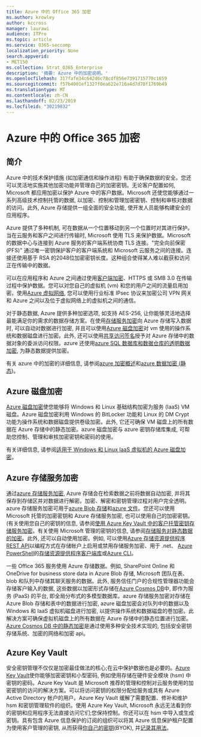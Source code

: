 ```yaml
---
title: Azure 中的 Office 365 加密
ms.author: krowley
author: kccross
manager: laurawi
audience: ITPro
ms.topic: article
ms.service: O365-seccomp
localization_priority: None
search.appverid:
- MET150
ms.collection: Strat_O365_Enterprise
description: '摘要: Azure 中的加密说明。'
ms.openlocfilehash: 317fafe34c642d6c78cdf856e7391715770c1659
ms.sourcegitcommit: f57b4001ef1327f0ea622e716a4d7d78f1769b49
ms.translationtype: MT
ms.contentlocale: zh-CN
ms.lasthandoff: 02/23/2019
ms.locfileid: "30219832"
---
```

# <a name="office-365-encryption-in-azure"></a>Azure 中的 Office 365 加密

## <a name="introduction"></a>简介
Azure 中的技术保护措施 (如加密通信和操作进程) 有助于确保数据的安全。您还可以灵活地实施其他加密功能并管理自己的加密密钥。无论客户配置如何, Microsoft 都应用加密以保护 Azure 中的客户数据。Microsoft 还使您能够通过一系列高级技术控制托管的数据, 以加密、控制和管理加密密钥、控制和审核对数据的访问。此外, Azure 存储提供一组全面的安全功能, 使开发人员能够构建安全的应用程序。

Azure 提供了多种机制, 可在数据从一个位置移动到另一个位置时对其进行保护。当在云服务和客户之间进行传输时, Microsoft 使用 TLS 来保护数据。Microsoft 的数据中心与连接到 Azure 服务的客户端系统协商 TLS 连接。"完全向前保密 (PFS)" 通过唯一密钥保护客户的客户端系统和 Microsoft 云服务之间的连接。连接还使用基于 RSA 的2048位加密密钥长度。这种组合使得某人难以截获和访问正在传输中的数据。

可以在应用程序和 Azure 之间通过使用[客户端加密](https://docs.microsoft.com/azure/storage/storage-client-side-encryption)、HTTPS 或 SMB 3.0 在传输过程中保护数据。您可以对您自己的虚拟机 (vm) 和您的用户之间的流量启用加密。使用[Azure 虚拟网络](https://azure.microsoft.com/services/virtual-network/), 您可以使用行业标准 IPsec 协议来加密公司 VPN 网关和 Azure 之间以及位于虚拟网络上的虚拟机之间的通信。

对于静态数据, Azure 提供多种加密选项, 如支持 AES-256, 让你能够灵活地选择最能满足你的需求的数据存储方案。在使用[存储服务加密](https://docs.microsoft.com/azure/storage/storage-service-encryption)向 Azure 存储写入数据时, 可以自动对数据进行加密, 并且可以使用[Azure 磁盘加密](https://docs.microsoft.com/azure/security/azure-security-disk-encryption)对 vm 使用的操作系统和数据磁盘进行加密。此外, 还可以使用[共享访问签名](https://docs.microsoft.com/azure/storage/storage-dotnet-shared-access-signature-part-1)授予对 Azure 存储中的数据对象的委派访问权限。azure 还使用[azure SQL 数据库和数据仓库的透明数据加密](https://docs.microsoft.com/sql/relational-databases/security/encryption/transparent-data-encryption-azure-sql), 为静态数据提供加密。

有关 azure 中的加密的详细信息, 请参阅[azure 加密概述](https://docs.microsoft.com/azure/security/security-azure-encryption-overview)和[azure 数据加密 (静态](https://docs.microsoft.com/azure/security/azure-security-encryption-atrest))。

## <a name="azure-disk-encryption"></a>Azure 磁盘加密
[Azure 磁盘加密](https://docs.microsoft.com/azure/security/azure-security-disk-encryption)使您能够将 Windows 和 Linux 基础结构加密为服务 (IaaS) VM 磁盘。Azure 磁盘加密利用 Windows 的 BitLocker 功能和 Linux 的 DM Crypt 功能为操作系统和数据磁盘提供卷级加密。此外, 它还可确保 VM 磁盘上的所有数据在 Azure 存储中的静态加密。azure 磁盘加密与 azure 密钥存储库集成, 可帮助您控制、管理和审核加密密钥和密码的使用。

有关详细信息, 请参阅[适用于 Windows 和 Linux IaaS 虚拟机的 Azure 磁盘加密](https://docs.microsoft.com/azure/security/azure-security-disk-encryption)。

## <a name="azure-storage-service-encryption"></a>Azure 存储服务加密
通过[azure 存储服务加密](https://docs.microsoft.com/azure/storage/storage-service-encryption), Azure 存储会在检索数据之前将数据自动加密, 并将其保存到存储区并对数据进行解密。加密、解密和密钥管理过程对用户完全透明。azure 存储服务加密可用于[azure Blob 存储](https://azure.microsoft.com/services/storage/blobs/)和[azure 文件](https://azure.microsoft.com/services/storage/files/)。您还可以使用 Microsoft 托管的加密密钥和 Azure 存储服务加密, 也可以使用自己的加密密钥。(有关使用您自己的密钥的信息, 请参阅[使用 Azure Key Vault 中的客户托管密钥存储服务加密](https://docs.microsoft.com/azure/storage/common/storage-service-encryption-customer-managed-keys)。有关使用 Microsoft 管理的密钥的信息, 请参阅[存储服务对静态数据的加密](https://docs.microsoft.com/azure/storage/storage-service-encryption)。此外, 还可以自动使用加密。例如, 可以使用[Azure 存储资源提供程序 REST API](https://msdn.microsoft.com/library/azure/mt163683.aspx)以编程方式在存储帐户上启用或禁用存储服务加密、用于 .net、 [Azure PowerShell](https://docs.microsoft.com/powershell/azureps-cmdlets-docs)的[存储资源提供程序客户端库](https://msdn.microsoft.com/library/azure/mt131037.aspx)或[Azure CLI](https://docs.microsoft.com/azure/storage/storage-azure-cli)。

一些 Office 365 服务使用 Azure 存储数据。例如, SharePoint Online 和 OneDrive for business store data in Azure Blob 存储, Microsoft 团队在表、blob 和队列中存储其聊天服务的数据。此外, 服务信任门户的合规性管理器功能会存储客户输入的数据, 这些数据以加密形式存储在[Azure Cosmos DB](https://docs.microsoft.com/azure/cosmos-db/database-encryption-at-rest)中, 即作为服务 (PaaS) 的平台, 即全局分布式的多模型数据库。azure 存储服务加密对存储在 Azure Blob 存储和表中的数据进行加密, azure 磁盘加密会对队列中的数据以及 Windows 和 IaaS 虚拟机磁盘进行加密, 以提供操作系统和数据磁盘的卷加密。此解决方案可确保虚拟机磁盘上的所有数据在 Azure 存储中的静态位置进行加密。[Azure Cosmos DB 中的静态加密](https://docs.microsoft.com/azure/cosmos-db/database-encryption-at-rest)是通过使用多种安全技术实现的, 包括安全密钥存储系统、加密的网络和加密 api。

## <a name="azure-key-vault"></a>Azure Key Vault
安全密钥管理不仅仅是加密最佳做法的核心;在云中保护数据也是必要的。[Azure Key Vault](https://docs.microsoft.com/azure/key-vault/key-vault-whatis)使你能够加密密钥和小型密码, 例如使用存储在硬件安全模块 (hsm) 中密钥的密码。Azure Key Vault 是 Microsoft 推荐的管理和控制对云服务使用的加密密钥的访问的解决方案。可以将访问密钥的权限分配给服务或具有 Azure Active Directory 帐户的用户。Azure Key Vault 缓解了需要配置、修补和维护 hsm 和密钥管理软件的组织。使用 Azure Key Vault, Microsoft 永远无法看到你的密钥和应用程序无法直接访问它们;您保持控制。你还可以在 hsm 中导入或生成密钥。具有包含 Azure 信息保护的订阅的组织可以将其 Azure 信息保护租户配置为使用客户管理的密钥, 从而获得[你自己的密钥](https://docs.microsoft.com/information-protection/plan-design/byok-price-restrictions)(BYOK), 并[记录其用法](https://docs.microsoft.com/information-protection/deploy-use/log-analyze-usage)。

